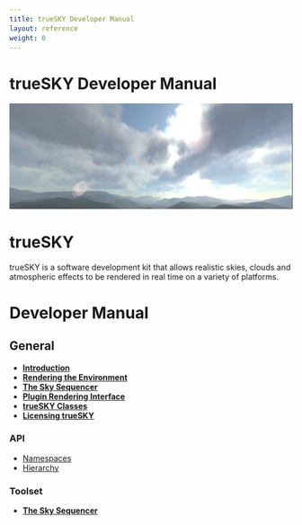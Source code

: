 ```yaml
---
title: trueSKY Developer Manual
layout: reference
weight: 0
---
```

trueSKY Developer Manual
===
![trueSKY](/images/MainPageScreenshot.png)

# trueSKY
trueSKY is a software development kit that allows realistic skies, clouds and atmospheric effects to be rendered in real time on a variety of platforms.

# Developer Manual
## General
* [**Introduction**](/intro.html)
* [**Rendering the Environment**](/rendering.html)
* [**The Sky Sequencer**](/sequencer.html)
* [**Plugin Rendering Interface**](/pri.html)
* [**trueSKY Classes**](/classes.html)
* [**Licensing trueSKY**](/licensing.html)

### API
* [Namespaces](/namespaces.html)
* [Hierarchy](/hierarchy.html)

### Toolset
* [**The Sky Sequencer**](/sequencer.html)
